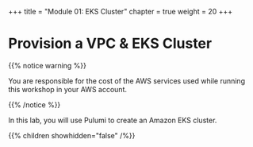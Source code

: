 +++
title = "Module 01: EKS Cluster"
chapter = true
weight = 20
+++

# Provision a VPC & EKS Cluster

{{% notice warning %}}<p> You are responsible for the cost of the AWS services used while running this workshop in your AWS account.</p> {{% /notice %}}

In this lab, you will use Pulumi to create an Amazon EKS cluster.

{{% children showhidden="false" /%}}
